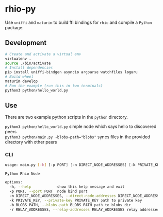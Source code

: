 # rhio-py

Use `uniffi` and `maturin` to build ffi bindings for `rhio` and compile a `Python` package.

## Development

```bash
# Create and activate a virtual env
virtualenv .
source ./bin/activate
# Install dependencies
pip install uniffi-bindgen asyncio argparse watchfiles loguru
# Build wheel
maturin develop
# Run the example (run this in two terminals)
python3 python/hello_world.py
```

## Use

There are two example python scripts in the `python` directory. 

`python3 python/hello_world.py` simple node which says hello to discovered peers  
`python3 python/main.py -blobs-path="blobs"` syncs files in the provided directory with other peers

### CLI

```bash
usage: main.py [-h] [-p PORT] [-n DIRECT_NODE_ADDRESSES] [-k PRIVATE_KEY] [-b BLOBS_PATH] [-r RELAY_ADDRESSES]

Python Rhio Node

options:
  -h, --help            show this help message and exit
  -p PORT, --port PORT  node bind port
  -n DIRECT_NODE_ADDRESSES, --direct-node-addresses DIRECT_NODE_ADDRESSES direct node addresses NODE_ID|IP_ADDR
  -k PRIVATE_KEY, --private-key PRIVATE_KEY path to private key
  -b BLOBS_PATH, --blobs-path BLOBS_PATH path to blobs dir
  -r RELAY_ADDRESSES, --relay-addresses RELAY_ADDRESSES relay addresses
```